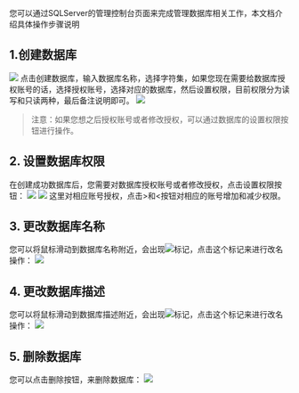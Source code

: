 您可以通过SQLServer的管理控制台页面来完成管理数据库相关工作，本文档介绍具体操作步骤说明

## 1.创建数据库
![](//mccdn.qcloud.com/static/img/1b9bf222fa2eabb32746cc857a6ea2e1/image.png)
点击创建数据库，输入数据库名称，选择字符集，如果您现在需要给数据库授权账号的话，选择授权账号，选择对应的数据库，然后设置权限，目前权限分为读写和只读两种，最后备注说明即可。
![](//mccdn.qcloud.com/static/img/fd665c4b0b528776644b9198f6bce0b7/image.png)
  >注意：如果您想之后授权账号或者修改授权，可以通过数据库的设置权限按钮进行操作。

## 2. 设置数据库权限
在创建成功数据库后，您需要对数据库授权账号或者修改授权，点击设置权限按钮：
![](//mccdn.qcloud.com/static/img/c7000bb4426767327049ead56e572e75/image.png)
![](//mccdn.qcloud.com/static/img/68b1eee313ce5281eafce1c194225804/image.png)
这里对相应账号授权，点击>和<按钮对相应的账号增加和减少权限。
## 3. 更改数据库名称
您可以将鼠标滑动到数据库名称附近，会出现![](//mccdn.qcloud.com/static/img/cb9b93c02de85f2fa4724fe0b31bb67d/image.png)标记，点击这个标记来进行改名操作：
![](//mccdn.qcloud.com/static/img/aeaf29a88d2586596795d8086d605061/image.png)
## 4. 更改数据库描述
您可以将鼠标滑动到数据库描述附近，会出现![](//mccdn.qcloud.com/static/img/cb9b93c02de85f2fa4724fe0b31bb67d/image.png)标记，点击这个标记来进行改名操作：
![](//mccdn.qcloud.com/static/img/8be363dcbfcdc65da91cc41788d4781f/image.png)
## 5. 删除数据库
您可以点击删除按钮，来删除数据库：
![](//mccdn.qcloud.com/static/img/bed7223847c71b72ef48a639cb187b35/image.png)